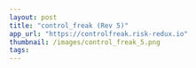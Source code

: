 ```yaml
---
layout: post
title: "control_freak (Rev 5)"
app_url: "https://controlfreak.risk-redux.io"
thumbnail: /images/control_freak_5.png
tags:
---
```

